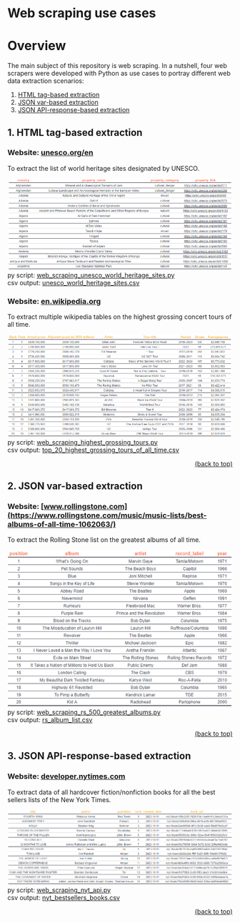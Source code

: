 # Web scraping use cases
# Overview

The main subject of this repository is web scraping. In a nutshell, four web scrapers were developed with Python as use cases to portray different web data extraction scenarios:
1. [HTML tag-based extraction](#1-html-tag-based-extraction)
2. [JSON var-based extraction](#2-json-var-based-extraction)
3. [JSON API-response-based extraction](#3-json-api-response-based-extraction)

## 1. HTML tag-based extraction
### Website: [unesco.org/en](https://whc.unesco.org/en/list/)
To extract the list of world heritage sites designated by UNESCO.

![](https://github.com/IvoDSBarros/web-scraping-use-cases/blob/39f4b500047b3396711f01b34e610b5b4137edbc/output/png/web_scraping_unesco_world_heritage_list.PNG)
<br> py script: [web_scraping_unesco_world_heritage_sites.py](https://github.com/IvoDSBarros/web-scraping-use-cases/blob/4a81a58d6e6c2117170f977c567af27f5529f3b5/src/web_scraping_unesco_world_heritage_sites.py)
<br> csv output: [unesco_world_heritage_sites.csv](https://github.com/IvoDSBarros/web-scraping-use-cases/blob/552f127fab518720510ab781ca205d0ed04ba955/output/csv/unesco_world_heritage_sites.csv)

### Website: [en.wikipedia.org](https://en.wikipedia.org/wiki/List_of_highest-grossing_concert_tours)

To extract multiple wikipedia tables on the highest grossing concert tours of all time.

![](https://github.com/IvoDSBarros/web-scraping-use-cases/blob/dddf6808d9a33bf2a6a6377ab303e2ea74cc1948/output/png/web_scraping_highest_grossing_tours_list.PNG)
<br> py script: [web_scraping_highest_grossing_tours.py](https://github.com/IvoDSBarros/web-scraping-use-cases/blob/248bbff34e979778b2bb6dfdfc508aae08632250/src/web_scraping_highest_grossing_tours.py)
<br>
csv output: [top_20_highest_grossing_tours_of_all_time.csv](
https://github.com/IvoDSBarros/web-scraping-use-cases/blob/abf65f957fbf1aee00f596609344f6a605f9d4a9/output/csv/top_20_highest_grossing_tours_of_all_time.csv)

<div align = "right">    
  <a href="#overview">(back to top)</a>
</div>

## 2. JSON var-based extraction
### Website: [www.rollingstone.com](https://www.rollingstone.com/music/music-lists/best-albums-of-all-time-1062063/)
To extract the Rolling Stone list on the greatest albums of all time.

![](https://github.com/IvoDSBarros/web-scraping-use-cases/blob/ffc13ea89d83d9c9091c16ed9b132c91dc7695d9/output/png/web_scraping_highest_rs_album_list.PNG)
<br> 
py script: [web_scraping_rs_500_greatest_albums.py](https://github.com/IvoDSBarros/web-scraping-use-cases/blob/df881ee5834538e8acb4010b71c94cd879ea19e2/src/web_scraping_rs_500_greatest_albums.py)
<br>
csv output: [rs_album_list.csv](https://github.com/IvoDSBarros/web-scraping-use-cases/blob/df881ee5834538e8acb4010b71c94cd879ea19e2/output/csv/rs_album_list.csv)

<div align = "right">    
  <a href="#overview">(back to top)</a>
</div>

## 3. JSON API-response-based extraction
### Website: [developer.nytimes.com](https://developer.nytimes.com/docs/books-product/1/overview)
To extract data of all hardcover fiction/nonfiction books for all the best sellers lists of the New York Times.

![](https://github.com/IvoDSBarros/web-scraping-use-cases/blob/4edc51798357c61f1ee51e4b86fc4c512a35d014/output/png/web_scraping_nyt_api_bestsellers_books.PNG)
<br> 
py script: [web_scraping_nyt_api.py](https://github.com/IvoDSBarros/web-scraping-use-cases/blob/f52b3112944609f1b15d3a92b395734c18000e27/src/web_scraping_nyt_api.py)
<br>
csv output: [nyt_bestsellers_books.csv](https://github.com/IvoDSBarros/web-scraping-use-cases/blob/8d04fe6f4afa5465761eee5f4fd81df3d79f7b54/output/csv/nyt_bestsellers_books.csv)

<div align = "right">    
  <a href="#overview">(back to top)</a>
</div>
